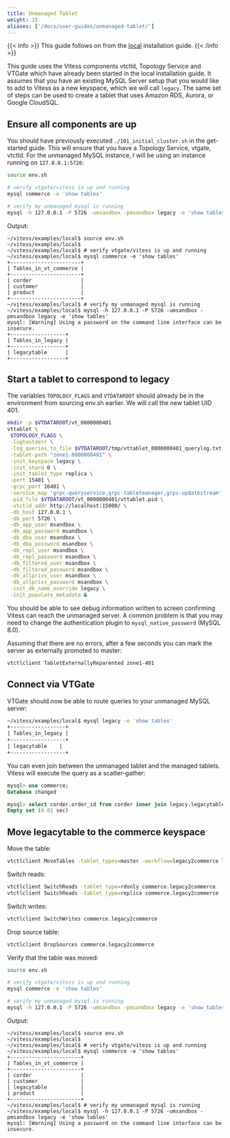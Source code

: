 ```yaml
---
title: Unmanaged Tablet
weight: 15
aliases: ['/docs/user-guides/unmanaged-tablet/'] 
---
```


{{< info >}}
This guide follows on from the [local](../../../get-started/local) installation guide.
{{< /info >}}

This guide uses the Vitess components vtctld, Topology Service and VTGate which have already been started in the local installation guide. It assumes that you have an existing MySQL Server setup that you would like to add to Vitess as a new keyspace, which we will call `legacy`. The same set of steps can be used to create a tablet that uses Amazon RDS, Aurora, or Google CloudSQL.

## Ensure all components are up

You should have previously executed `./101_initial_cluster.sh` in the get-started guide. This will ensure that you have a Topology Service, vtgate, vtctld. For the unmanaged MySQL instance, I will be using an instance running on `127.0.0.1:5726`:

```bash
source env.sh

# verify vtgate/vitess is up and running
mysql commerce -e 'show tables'

# verify my unmanaged mysql is running
mysql -h 127.0.0.1 -P 5726 -umsandbox -pmsandbox legacy -e 'show tables'
```

Output:

```text
~/vitess/examples/local$ source env.sh
~/vitess/examples/local$ 
~/vitess/examples/local$ # verify vtgate/vitess is up and running
~/vitess/examples/local$ mysql commerce -e 'show tables' 
+-----------------------+
| Tables_in_vt_commerce |
+-----------------------+
| corder                |
| customer              |
| product               |
+-----------------------+
~/vitess/examples/local$ # verify my unmanaged mysql is running 
~/vitess/examples/local$ mysql -h 127.0.0.1 -P 5726 -umsandbox -pmsandbox legacy -e 'show tables'
mysql: [Warning] Using a password on the command line interface can be insecure.
+------------------+
| Tables_in_legacy |
+------------------+
| legacytable      |
+------------------+
```

## Start a tablet to correspond to legacy

The variables `TOPOLOGY_FLAGS` and `VTDATAROOT` should already be in the environment from sourcing env.sh earlier. We will call the new tablet UID 401.

```bash
mkdir -p $VTDATAROOT/vt_0000000401
vttablet \
 $TOPOLOGY_FLAGS \
 -logtostderr \
 -log_queries_to_file $VTDATAROOT/tmp/vttablet_0000000401_querylog.txt \
 -tablet-path "zone1-0000000401" \
 -init_keyspace legacy \
 -init_shard 0 \
 -init_tablet_type replica \
 -port 15401 \
 -grpc_port 16401 \
 -service_map 'grpc-queryservice,grpc-tabletmanager,grpc-updatestream' \
 -pid_file $VTDATAROOT/vt_0000000401/vttablet.pid \
 -vtctld_addr http://localhost:15000/ \
 -db_host 127.0.0.1 \
 -db_port 5726 \
 -db_app_user msandbox \
 -db_app_password msandbox \
 -db_dba_user msandbox \
 -db_dba_password msandbox \
 -db_repl_user msandbox \
 -db_repl_password msandbox \
 -db_filtered_user msandbox \
 -db_filtered_password msandbox \
 -db_allprivs_user msandbox \
 -db_allprivs_password msandbox \
 -init_db_name_override legacy \
 -init_populate_metadata &
```

You should be able to see debug information written to screen confirming Vitess can reach the unmanaged server. A common problem is that you may need to change the authentication plugin to `mysql_native_password` (MySQL 8.0).

Assuming that there are no errors, after a few seconds you can mark the server as externally promoted to master:

```bash
vtctlclient TabletExternallyReparented zone1-401
```

## Connect via VTGate

VTGate should now be able to route queries to your unmanaged MySQL server:

```bash
~/vitess/examples/local$ mysql legacy -e 'show tables'
+------------------+
| Tables_in_legacy |
+------------------+
| legacytable    |
+------------------+
``` 

You can even join between the unmanaged tablet and the managed tablets. Vitess will execute the query as a scatter-gather:

```sql
mysql> use commerce;
Database changed

mysql> select corder.order_id from corder inner join legacy.legacytable on corder.order_id=legacy.legacytable.id;
Empty set (0.01 sec)
```

## Move legacytable to the commerce keyspace

Move the table:

```bash
vtctlclient MoveTables -tablet_types=master -workflow=legacy2commerce legacy commerce '{"legacytable": {}}'
```

Switch reads:

```bash
vtctlclient SwitchReads -tablet_type=rdonly commerce.legacy2commerce
vtctlclient SwitchReads -tablet_type=replica commerce.legacy2commerce
```

Switch writes:

```bash
vtctlclient SwitchWrites commerce.legacy2commerce
```

Drop source table:

```bash
vtctlclient DropSources commerce.legacy2commerce
```

Verify that the table was moved:

```bash
source env.sh

# verify vtgate/vitess is up and running
mysql commerce -e 'show tables'

# verify my unmanaged mysql is running
mysql -h 127.0.0.1 -P 5726 -umsandbox -pmsandbox legacy -e 'show tables'
```

Output:

```text
~/vitess/examples/local$ source env.sh
~/vitess/examples/local$ 
~/vitess/examples/local$ # verify vtgate/vitess is up and running
~/vitess/examples/local$ mysql commerce -e 'show tables' 
+-----------------------+
| Tables_in_vt_commerce |
+-----------------------+
| corder                |
| customer              |
| legacytable           |
| product               |
+-----------------------+
~/vitess/examples/local$ # verify my unmanaged mysql is running 
~/vitess/examples/local$ mysql -h 127.0.0.1 -P 5726 -umsandbox -pmsandbox legacy -e 'show tables'
mysql: [Warning] Using a password on the command line interface can be insecure.
```
